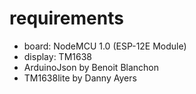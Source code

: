 # requirements
- board: NodeMCU 1.0 (ESP-12E Module)
- display: TM1638
- ArduinoJson by Benoit Blanchon
- TM1638lite by Danny Ayers
